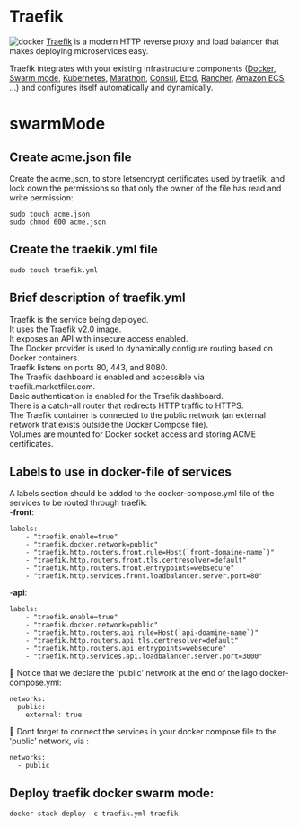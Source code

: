 # Traefik

![docker](https://github.com/TrouveTaVoie/traefik/assets/74034851/108a4341-e83c-4768-b317-f70ba067e29b)
[Traefik](https://traefik.io) is a modern HTTP reverse proxy and load balancer that makes deploying microservices easy.

Traefik integrates with your existing infrastructure components ([Docker](https://www.docker.com/), [Swarm mode](https://docs.docker.com/engine/swarm/), [Kubernetes](https://kubernetes.io), [Marathon](https://mesosphere.github.io/marathon/), [Consul](https://www.consul.io/), [Etcd](https://coreos.com/etcd/), [Rancher](https://rancher.com), [Amazon ECS](https://aws.amazon.com/ecs), ...) and configures itself automatically and dynamically.





# swarmMode

## Create acme.json file
Create the acme.json, to store letsencrypt certificates used by traefik, and lock down the permissions so that only the owner of the file has read and write permission:

```
sudo touch acme.json
sudo chmod 600 acme.json
```

## Create the traekik.yml file
```
sudo touch traefik.yml
```

## Brief description of traefik.yml

Traefik is the service being deployed.<br>
It uses the Traefik v2.0 image.<br>
It exposes an API with insecure access enabled.<br>
The Docker provider is used to dynamically configure routing based on Docker containers.<br>
Traefik listens on ports 80, 443, and 8080.<br>
The Traefik dashboard is enabled and accessible via traefik.marketfiler.com.<br>
Basic authentication is enabled for the Traefik dashboard.<br>
There is a catch-all router that redirects HTTP traffic to HTTPS.<br>
The Traefik container is connected to the public network (an external network that exists outside the Docker Compose file).<br>
Volumes are mounted for Docker socket access and storing ACME certificates.<br>


## Labels to use in docker-file of services
A labels section should be added to the docker-compose.yml file of the services to be routed through traefik:<br>
-**front**:
```
labels:
    - "traefik.enable=true"
    - "traefik.docker.network=public"
    - "traefik.http.routers.front.rule=Host(`front-domaine-name`)"
    - "traefik.http.routers.front.tls.certresolver=default"
    - "traefik.http.routers.front.entrypoints=websecure"
    - "traefik.http.services.front.loadbalancer.server.port=80"
```
-**api**:
```
labels:
    - "traefik.enable=true"
    - "traefik.docker.network=public"
    - "traefik.http.routers.api.rule=Host(`api-doamine-name`)"
    - "traefik.http.routers.api.tls.certresolver=default"
    - "traefik.http.routers.api.entrypoints=websecure"
    - "traefik.http.services.api.loadbalancer.server.port=3000"
```
:pushpin: Notice that we declare the 'public' network at the end of the lago docker-compose.yml:<br>
```
networks:
  public:
    external: true
```
:pushpin: Dont forget to connect the services in your docker compose file to the 'public' network, via :<br>
```
networks:
  - public
```





## Deploy traefik  docker swarm mode:
```
docker stack deploy -c traefik.yml traefik
```

